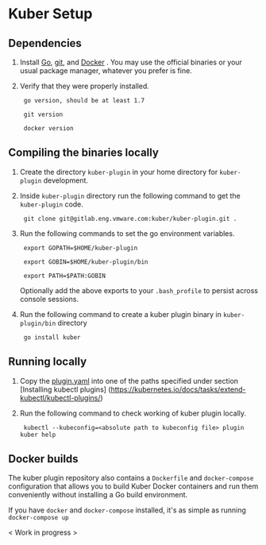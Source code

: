 # Kuber Setup #

## Dependencies ##

1. Install [Go](https://golang.org/dl/), [git](https://git-scm.com/downloads),
   and [Docker](https://www.docker.com/) . You may use the official binaries or 
   your usual package manager, whatever you prefer is fine.

1. Verify that they were properly installed.

        go version, should be at least 1.7
    
        git version
    
        docker version

## Compiling the binaries locally ##

1. Create the directory `kuber-plugin` in your home directory for `kuber-plugin` 
   development.
   
1. Inside `kuber-plugin` directory run the following command to get the 
    `kuber-plugin` code.

        git clone git@gitlab.eng.vmware.com:kuber/kuber-plugin.git .

1. Run the following commands to set the go environment variables.

        export GOPATH=$HOME/kuber-plugin
    
        export GOBIN=$HOME/kuber-plugin/bin
    
        export PATH=$PATH:GOBIN
	
	Optionally add the above exports to your `.bash_profile` to persist across 
	console sessions.

1. Run the following command to create a kuber plugin binary in 
   `kuber-plugin/bin` directory

        go install kuber


## Running locally ##

1. Copy the [plugin.yaml](plugin.yaml) into one of the paths specified under 
   section [Installing kubectl plugins]
   (https://kubernetes.io/docs/tasks/extend-kubectl/kubectl-plugins/)

1. Run the following command to check working of kuber plugin locally.

        kubectl --kubeconfig=<absolute path to kubeconfig file> plugin kuber help
        
## Docker builds ##

The kuber plugin repository also contains a `Dockerfile` and `docker-compose` 
configuration that allows you to build Kuber Docker containers and run them 
conveniently without installing a Go build environment.

If you have `docker` and `docker-compose` installed, it's as simple as running
`docker-compose up`

< Work in progress >